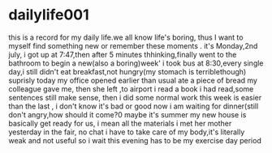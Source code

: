 # dailylife001
this is a record for my daily life.we all know life's boring, thus I want to myself find something new or remember these moments .
it's Monday,2nd july, i got up at 7:47,then after 5 minutes thhinking,finally went to the bathroom to begin a new(also a boring)week'
i took bus at 8:30,every single day,i still didn't eat breakfast,not hungry(my stomach is terriblethough)
suprisly today my office opened earlier than usual ate a piece of bread my colleague gave me, then she left ,to airport
i read a book i had read,some sentences still make sense, then i did some normal work
this week is easier than the last , i don't know it's bad or good
now i am waiting for dinner(still don't angry,how should it come?0
maybe it's summer
my new house is basically get ready for us, i mean all the materials
i met her mother yesterday in the fair, no chat
i have to take care of my body,it's literally weak and not useful
so i wait
this evening has to be my exercise day
period
